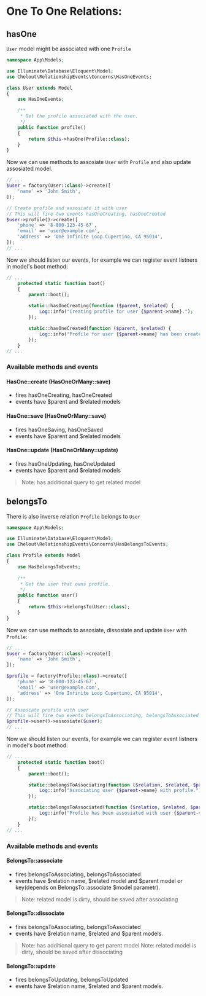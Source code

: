 # One To One Relations:

## hasOne

```User``` model might be associated with one ```Profile```

```php
namespace App\Models;

use Illuminate\Database\Eloquent\Model;
use Chelout\RelationshipEvents\Concerns\HasOneEvents;

class User extends Model
{
    use HasOneEvents;

    /**
     * Get the profile associated with the user.
     */
    public function profile()
    {
        return $this->hasOne(Profile::class);
    }
}
```

Now we can use methods to assosiate ```User``` with ```Profile``` and also update assosiated model.

```php
// ...
$user = factory(User::class)->create([
    'name' => 'John Smith',
]);

// Create profile and assosiate it with user
// This will fire two events hasOneCreating, hasOneCreated
$user->profile()->create([
    'phone' => '8-800-123-45-67',
    'email' => 'user@example.com',
    'address' => 'One Infinite Loop Cupertino, CA 95014',
]);
// ...
```

Now we should listen our events, for example we can register event listners in model's boot method:
```php
// ...
    protected static function boot()
    {
        parent::boot();

        static::hasOneCreating(function ($parent, $related) {
            Log::info("Creating profile for user {$parent->name}.");
        });

        static::hasOneCreated(function ($parent, $related) {
            Log::info("Profile for user {$parent->name} has been created.");
        });
    }
// ...
```

### Available methods and events

#### HasOne::create (HasOneOrMany::save)
- fires hasOneCreating, hasOneCreated
- events have $parent and $related models

#### HasOne::save (HasOneOrMany::save)
- fires hasOneSaving, hasOneSaved
- events have $parent and $related models

#### HasOne::update (HasOneOrMany::update)
- fires hasOneUpdating, hasOneUpdated
- events have $parent and $related models
> Note: has additional query to get related model

## belongsTo

There is also inverse relation ```Profile``` belongs to ```User```

```php
namespace App\Models;

use Illuminate\Database\Eloquent\Model;
use Chelout\RelationshipEvents\Concerns\HasBelongsToEvents;

class Profile extends Model
{
    use HasBelongsToEvents;
    
    /**
     * Get the user that owns profile.
     */
    public function user()
    {
        return $this->belongsTo(User::class);
    }
}
```

Now we can use methods to assosiate, dissosiate and update ```User``` with ```Profile```:

```php
// ...
$user = factory(User::class)->create([
    'name' => 'John Smith',
]);

$profile = factory(Profile::class)->create([
    'phone' => '8-800-123-45-67',
    'email' => 'user@example.com',
    'address' => 'One Infinite Loop Cupertino, CA 95014',
]);

// Assosiate profile with user
// This will fire two events belongsToAssociating, belongsToAssociated
$profile->user()->assosiate($user);
// ...
```

Now we should listen our events, for example we can register event listners in model's boot method:
```php
// ...
    protected static function boot()
    {
        parent::boot();

        static::belongsToAssociating(function ($relation, $related, $parent) {
            Log::info("Associating user {$parent->name} with profile.");
        });

        static::belongsToAssociated(function ($relation, $related, $parent) {
            Log::info("Profile has been assosiated with user {$parent->name}.");
        });
    }
// ...
```

### Available methods and events

#### BelongsTo::associate
- fires belongsToAssociating, belongsToAssociated
- events have $relation name, $related model and $parent model or key(depends on BelongsTo::associate $model parametr). 
> Note: related model is dirty, should be saved after associating

#### BelongsTo::dissociate
- fires belongsToAssociating, belongsToAssociated
- events have $relation name, $related and $parent models. 
> Note: has additional query to get parent model
> Note: related model is dirty, should be saved after dissociating

#### BelongsTo::update
- fires belongsToUpdating, belongsToUpdated
- events have $relation name, $related and $parent models. 